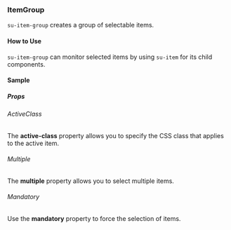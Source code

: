 ### ItemGroup

`su-item-group` creates a group of selectable items.

<su-divider class="mb-8" />

#### How to Use

`su-item-group` can monitor selected items by using `su-item` for its child components.

<example file='SuItemGroup/uses' />

#### Sample

##### Props

###### ActiveClass

The **active-class** property allows you to specify the CSS class that applies to the active item.

<example file='SuItemGroup/props/activeClass' />

###### Multiple

The **multiple** property allows you to select multiple items.

<example file='SuItemGroup/props/multiple' />

###### Mandatory

Use the **mandatory** property to force the selection of items.

<example file='SuItemGroup/props/mandatory' />